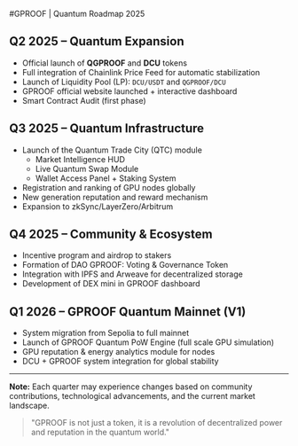#GPROOF | Quantum Roadmap 2025

## Q2 2025 – Quantum Expansion
- Official launch of **QGPROOF** and **DCU** tokens
- Full integration of Chainlink Price Feed for automatic stabilization
- Launch of Liquidity Pool (LP): `DCU/USDT` and `QGPROOF/DCU`
- GPROOF official website launched + interactive dashboard
- Smart Contract Audit (first phase)

## Q3 2025 – Quantum Infrastructure
- Launch of the Quantum Trade City (QTC) module
  - Market Intelligence HUD
  - Live Quantum Swap Module
  - Wallet Access Panel + Staking System
- Registration and ranking of GPU nodes globally
- New generation reputation and reward mechanism
- Expansion to zkSync/LayerZero/Arbitrum

## Q4 2025 – Community & Ecosystem
- Incentive program and airdrop to stakers
- Formation of DAO GPROOF: Voting & Governance Token
- Integration with IPFS and Arweave for decentralized storage
- Development of DEX mini in GPROOF dashboard

## Q1 2026 – GPROOF Quantum Mainnet (V1)
- System migration from Sepolia to full mainnet
- Launch of GPROOF Quantum PoW Engine (full scale GPU simulation)
- GPU reputation & energy analytics module for nodes
- DCU + GPROOF system integration for global stability

---

**Note:** Each quarter may experience changes based on community contributions, technological advancements, and the current market landscape.

> "GPROOF is not just a token, it is a revolution of decentralized power and reputation in the quantum world."

